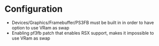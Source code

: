 # Configuration

- Devices/Graphics/Framebuffer/PS3FB must be built in in order to have option to use VRam as swap
- Enabling pf3fb patch that enables RSX support, makes it impossible to use VRam as swap
